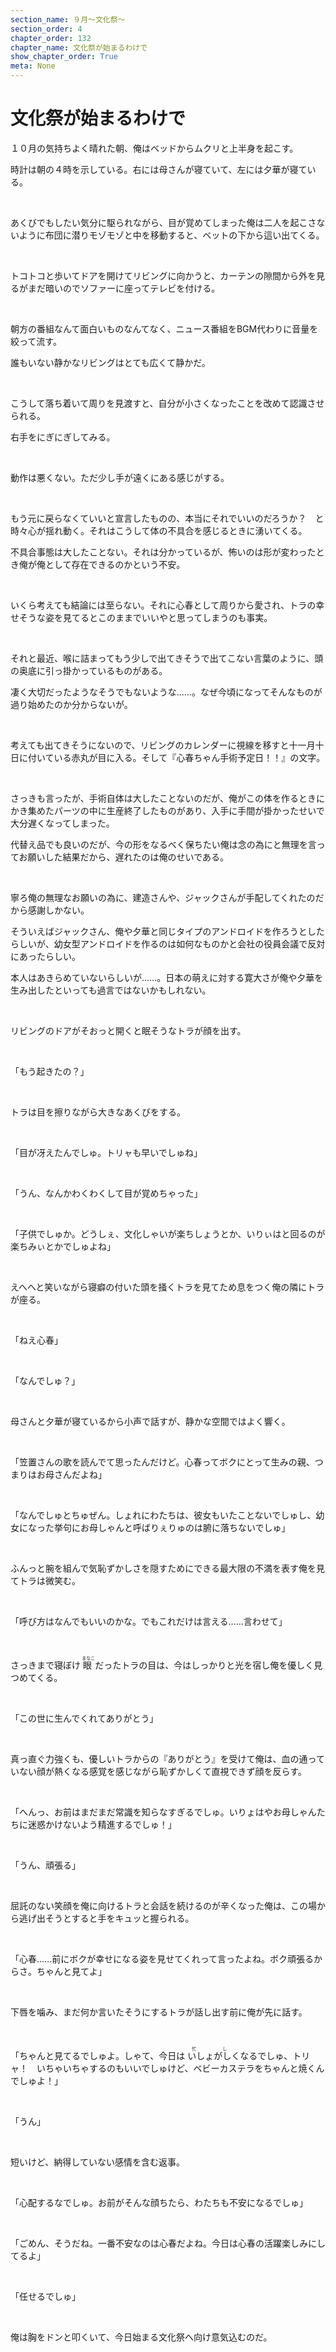 ```yaml
---
section_name: ９月～文化祭～
section_order: 4
chapter_order: 132
chapter_name: 文化祭が始まるわけで
show_chapter_order: True
meta: None
---
```


# 文化祭が始まるわけで
<div class="novel_view" id="novel_honbun">
 <p id="L1">
  １０月の気持ちよく晴れた朝、俺はベッドからムクリと上半身を起こす。
 </p>
 <p id="L2">
  時計は朝の４時を示している。右には母さんが寝ていて、左には夕華が寝ている。
 </p>
 <p id="L3">
  <br/>
 </p>
 <p id="L4">
  あくびでもしたい気分に駆られながら、目が覚めてしまった俺は二人を起こさないように布団に潜りモゾモゾと中を移動すると、ベットの下から這い出てくる。
 </p>
 <p id="L5">
  <br/>
 </p>
 <p id="L6">
  トコトコと歩いてドアを開けてリビングに向かうと、カーテンの隙間から外を見るがまだ暗いのでソファーに座ってテレビを付ける。
 </p>
 <p id="L7">
  <br/>
 </p>
 <p id="L8">
  朝方の番組なんて面白いものなんてなく、ニュース番組をBGM代わりに音量を絞って流す。
 </p>
 <p id="L9">
  誰もいない静かなリビングはとても広くて静かだ。
 </p>
 <p id="L10">
  <br/>
 </p>
 <p id="L11">
  こうして落ち着いて周りを見渡すと、自分が小さくなったことを改めて認識させられる。
 </p>
 <p id="L12">
  右手をにぎにぎしてみる。
 </p>
 <p id="L13">
  <br/>
 </p>
 <p id="L14">
  動作は悪くない。ただ少し手が遠くにある感じがする。
 </p>
 <p id="L15">
  <br/>
 </p>
 <p id="L16">
  もう元に戻らなくていいと宣言したものの、本当にそれでいいのだろうか？　と時々心が揺れ動く。それはこうして体の不具合を感じるときに湧いてくる。
 </p>
 <p id="L17">
  不具合事態は大したことない。それは分かっているが、怖いのは形が変わったとき俺が俺として存在できるのかという不安。
 </p>
 <p id="L18">
  <br/>
 </p>
 <p id="L19">
  いくら考えても結論には至らない。それに心春として周りから愛され、トラの幸せそうな姿を見てるとこのままでいいやと思ってしまうのも事実。
 </p>
 <p id="L20">
  <br/>
 </p>
 <p id="L21">
  それと最近、喉に詰まってもう少しで出てきそうで出てこない言葉のように、頭の奥底に引っ掛かっているものがある。
 </p>
 <p id="L22">
  凄く大切だったようなそうでもないような……。なぜ今頃になってそんなものが過り始めたのか分からないが。
 </p>
 <p id="L23">
  <br/>
 </p>
 <p id="L24">
  考えても出てきそうにないので、リビングのカレンダーに視線を移すと十一月十日に付いている赤丸が目に入る。そして『心春ちゃん手術予定日！！』の文字。
 </p>
 <p id="L25">
  <br/>
 </p>
 <p id="L26">
  さっきも言ったが、手術自体は大したことないのだが、俺がこの体を作るときにかき集めたパーツの中に生産終了したものがあり、入手に手間が掛かったせいで大分遅くなってしまった。
 </p>
 <p id="L27">
  代替え品でも良いのだが、今の形をなるべく保ちたい俺は念の為にと無理を言ってお願いした結果だから、遅れたのは俺のせいである。
 </p>
 <p id="L28">
  <br/>
 </p>
 <p id="L29">
  寧ろ俺の無理なお願いの為に、建造さんや、ジャックさんが手配してくれたのだから感謝しかない。
 </p>
 <p id="L30">
  そういえばジャックさん、俺や夕華と同じタイプのアンドロイドを作ろうとしたらしいが、幼女型アンドロイドを作るのは如何なものかと会社の役員会議で反対にあったらしい。
 </p>
 <p id="L31">
  本人はあきらめていないらしいが……。日本の萌えに対する寛大さが俺や夕華を生み出したといっても過言ではないかもしれない。
 </p>
 <p id="L32">
  <br/>
 </p>
 <p id="L33">
  リビングのドアがそおっと開くと眠そうなトラが顔を出す。
 </p>
 <p id="L34">
  <br/>
 </p>
 <p id="L35">
  「もう起きたの？」
 </p>
 <p id="L36">
  <br/>
 </p>
 <p id="L37">
  トラは目を擦りながら大きなあくびをする。
 </p>
 <p id="L38">
  <br/>
 </p>
 <p id="L39">
  「目が冴えたんでしゅ。トリャも早いでしゅね」
 </p>
 <p id="L40">
  <br/>
 </p>
 <p id="L41">
  「うん、なんかわくわくして目が覚めちゃった」
 </p>
 <p id="L42">
  <br/>
 </p>
 <p id="L43">
  「子供でしゅか。どうしぇ、文化しゃいが楽ちしょうとか、いりぃはと回るのが楽ちみぃとかでしゅよね」
 </p>
 <p id="L44">
  <br/>
 </p>
 <p id="L45">
  えへへと笑いながら寝癖の付いた頭を掻くトラを見てため息をつく俺の隣にトラが座る。
 </p>
 <p id="L46">
  <br/>
 </p>
 <p id="L47">
  「ねえ心春」
 </p>
 <p id="L48">
  <br/>
 </p>
 <p id="L49">
  「なんでしゅ？」
 </p>
 <p id="L50">
  <br/>
 </p>
 <p id="L51">
  母さんと夕華が寝ているから小声で話すが、静かな空間ではよく響く。
 </p>
 <p id="L52">
  <br/>
 </p>
 <p id="L53">
  「笠置さんの歌を読んでて思ったんだけど。心春ってボクにとって生みの親、つまりはお母さんだよね」
 </p>
 <p id="L54">
  <br/>
 </p>
 <p id="L55">
  「なんでしゅとちゅぜん。しょれにわたちは、彼女もいたことないでしゅし、幼女になった挙句にお母しゃんと呼ばりぇりゅのは腑に落ちないでしゅ」
 </p>
 <p id="L56">
  <br/>
 </p>
 <p id="L57">
  ふんっと腕を組んで気恥ずかしさを隠すためにできる最大限の不満を表す俺を見てトラは微笑む。
 </p>
 <p id="L58">
  <br/>
 </p>
 <p id="L59">
  「呼び方はなんでもいいのかな。でもこれだけは言える……言わせて」
 </p>
 <p id="L60">
  <br/>
 </p>
 <p id="L61">
  さっきまで寝ぼけ
  <ruby>
   <rb>
    眼
   </rb>
   <rp>
    (
   </rp>
   <rt>
    まなこ
   </rt>
   <rp>
    )
   </rp>
  </ruby>
  だったトラの目は、今はしっかりと光を宿し俺を優しく見つめてくる。
 </p>
 <p id="L62">
  <br/>
 </p>
 <p id="L63">
  「この世に生んでくれてありがとう」
 </p>
 <p id="L64">
  <br/>
 </p>
 <p id="L65">
  真っ直ぐ力強くも、優しいトラからの『ありがとう』を受けて俺は、血の通っていない顔が熱くなる感覚を感じながら恥ずかしくて直視できず顔を反らす。
 </p>
 <p id="L66">
  <br/>
 </p>
 <p id="L67">
  「へんっ、お前はまだまだ常識を知らなすぎるでしゅ。いりょはやお母しゃんたちに迷惑かけないよう精進するでしゅ！」
 </p>
 <p id="L68">
  <br/>
 </p>
 <p id="L69">
  「うん、頑張る」
 </p>
 <p id="L70">
  <br/>
 </p>
 <p id="L71">
  屈託のない笑顔を俺に向けるトラと会話を続けるのが辛くなった俺は、この場から逃げ出そうとすると手をキュッと握られる。
 </p>
 <p id="L72">
  <br/>
 </p>
 <p id="L73">
  「心春……前にボクが幸せになる姿を見せてくれって言ったよね。ボク頑張るからさ。ちゃんと見てよ」
 </p>
 <p id="L74">
  <br/>
 </p>
 <p id="L75">
  下唇を噛み、まだ何か言いたそうにするトラが話し出す前に俺が先に話す。
 </p>
 <p id="L76">
  <br/>
 </p>
 <p id="L77">
  「ちゃんと見てるでしゅよ。しゃて、今日は
  <ruby>
   <rb>
    いしょがし
   </rb>
   <rp>
    (
   </rp>
   <rt>
    忙し
   </rt>
   <rp>
    )
   </rp>
  </ruby>
  くなるでしゅ、トリャ！　いちゃいちゃするのもいいでしゅけど、ベビーカステラをちゃんと焼くんでしゅよ！」
 </p>
 <p id="L78">
  <br/>
 </p>
 <p id="L79">
  「うん」
 </p>
 <p id="L80">
  <br/>
 </p>
 <p id="L81">
  短いけど、納得していない感情を含む返事。
 </p>
 <p id="L82">
  <br/>
 </p>
 <p id="L83">
  「心配するなでしゅ。お前がそんな顔ちたら、わたちも不安になるでしゅ」
 </p>
 <p id="L84">
  <br/>
 </p>
 <p id="L85">
  「ごめん、そうだね。一番不安なのは心春だよね。今日は心春の活躍楽しみにしてるよ」
 </p>
 <p id="L86">
  <br/>
 </p>
 <p id="L87">
  「任せるでしゅ」
 </p>
 <p id="L88">
  <br/>
 </p>
 <p id="L89">
  俺は胸をドンと叩くいて、今日始まる文化祭へ向け意気込むのだ。
 </p>
</div>

